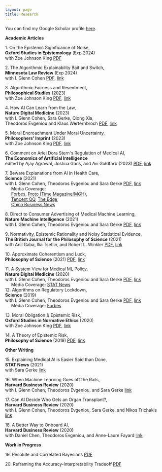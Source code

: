```yaml
---
layout: page
title: Research
---
```

<!--- You will find below a list of publications and works in progress, followed by a general overview of my research. --> 

You can find my Google Scholar profile [here](https://scholar.google.com/citations?user=4qmPIBgAAAAJ&hl=en&oi=ao).

**Academic Articles**    

1\. On the Epistemic Significance of Noise,   
**Oxford Studies in Epistemology** (Exp 2024)    
with Zoe Johnson King [PDF](research/epistemic_noise_nov2023.pdf)    

2\. The Algorithmic Explainability Bait and Switch,   
**Minnesota Law Review** (Exp 2024)    
with I. Glenn Cohen [PDF](research/explainability_march2023.pdf), [link](https://minnesotalawreview.org/article/the-algorithmic-explainability-bait-and-switch/)            

3\. Algorithmic Fairness and Resentment,   
**Philosophical Studies** (2023)    
with Zoe Johnson King [PDF](research/afr.pdf), [link](https://link.springer.com/article/10.1007/s11098-023-02006-5)   

4\. How AI Can Learn from the Law,      
**Nature Digital Medicine** (2023)    
with I. Glenn Cohen, Sara Gerke, Qiong Xia,   
Theodoros Evgeniou and Klaus Werternbroch [PDF](research/AppealingAI.pdf), [link](https://www.nature.com/articles/s41746-023-00906-8)     

5\. Moral Encroachment Under Moral Uncertainty,   
**Philosophers' Imprint** (2023)    
with Zoe Johnson King [PDF](research/encroachment_march2023.pdf), [link](https://journals.publishing.umich.edu/phimp/article/id/2073/)           

6\. Comment on Ariel Dora Stern's Regulation of Medical AI,   
**The Economics of Artificial Intelligence**    
edited by Ajay Agrawal, Joshua Gans, and Avi Goldfarb (2023) [PDF](research/ads_comment_march2023.pdf), [link](https://www.nber.org/books-and-chapters/economics-artificial-intelligence-health-care-challenges)             

7\. Beware Explanations from AI in Health Care,      
**Science** (2021)    
with I. Glenn Cohen, Theodoros Evgeniou and Sara Gerke [PDF](research/beware_march2023.pdf), [link](https://www.science.org/doi/10.1126/science.abg1834)  
&nbsp;&nbsp;&nbsp;&nbsp; Media Coverage:   
&nbsp;&nbsp;&nbsp;&nbsp; [Forbes](https://www.forbes.com/sites/forbestechcouncil/2021/08/23/10-key-questions-every-company-should-ask-before-using-ai/?sh=6070c2415d62), [Proto (Time Magazine/MGH)](http://protomag.com/research-studies/ai-explain-thyself/),   
&nbsp;&nbsp;&nbsp;&nbsp; [Tencent QQ](https://new.qq.com/omn/20210903/20210903A0C0DC00.html), [The Edge](https://www.theedgemarkets.com/article/ai-are-we-ready-black-box-solutions),   
&nbsp;&nbsp;&nbsp;&nbsp; [China Business News](https://www.yicai.com/news/101163033.html)    

8\. Direct to Consumer Advertising of Medical Machine Learning,      
**Nature Machine Intelligence** (2021)    
with I. Glenn Cohen, Theodoros Evgeniou and Sara Gerke [PDF](research/dtc_march2023.pdf), [link](https://www.nature.com/articles/s42256-021-00331-0)     

9\. Normativity, Epistemic Rationality and Noisy Statistical Evidence,       
**The British Journal for the Philosophy of Science** (2021)       
with Anil Gaba, Ilia Tsetlin, and Robert L. Winkler [PDF](research/noisy_stereotypes_march2021.pdf), [link](https://www.journals.uchicago.edu/doi/10.1086/715196)    

10\. Approximate Coherentism and Luck,     
**Philosophy of Science** (2021) [PDF](research/acl.pdf), [link](https://www.cambridge.org/core/journals/philosophy-of-science/article/abs/approximate-coherentism-and-luck/362F44FD87EEA07E0E60EF57CD34768D)     

11\. A System View for Medical ML Policy,      
**Nature Digital Medicine** (2020)     
with I. Glenn Cohen, Theodoros Evgeniou and Sara Gerke [PDF](research/nature_system_view.pdf), [link](https://www.nature.com/articles/s41746-020-0262-2)   
&nbsp;&nbsp;&nbsp;&nbsp; Media Coverage: [STAT News](https://www.statnews.com/2020/10/05/duke-artificial-intelligence-hospital-medicine/)    
12\. Algorithms on Regulatory Lockdown,      
**Science** (2019)    
with I. Glenn Cohen, Theodoros Evgeniou and Sara Gerke  [PDF](locked_ai_nov2019.pdf), [link](https://www.science.org/doi/abs/10.1126/science.aay9547)    
&nbsp;&nbsp;&nbsp;&nbsp; Media Coverage: [Forbes](https://www.forbes.com/sites/lanceeliot/2019/12/18/latest-ai-that-learns-on-the-fly-is-raising-serious-concerns-including-for-self-driving-cars/#7ea94f162813)    

13\. Moral Obligation & Epistemic Risk,        
**Oxford Studies in Normative Ethics** (2020)    
with Zoe Johnson King [PDF](research/bjk_mer_2019.pdf), [link](https://oxford.universitypressscholarship.com/view/10.1093/oso/9780198867944.001.0001/oso-9780198867944-chapter-5)    

14\. A Theory of Epistemic Risk,     
**Philosophy of Science** (2019) [PDF](research/babic_ter_final.pdf), [link](https://doi.org/10.1086/703552)

**Other Writing**    

15\. Explaining Medical AI is Easier Said than Done,   
**STAT News** (2021)    
with Sara Gerke [link](https://www.statnews.com/2021/07/21/explainable-medical-ai-easier-said-than-done/)   

16\. When Machine Learning Goes off the Rails,   
**Harvard Business Review** (2020)    
with I. Glenn Cohen, Theodoros Evgeniou, and Sara Gerke [link](https://hbr.org/2021/01/when-machine-learning-goes-off-the-rails)    

17\. Can AI Decide Who Gets an Organ Transplant?,   
**Harvard Business Review** (2020)    
with I. Glenn Cohen, Theodoros Evgeniou, Sara Gerke, and Nikos Trichakis [link](https://hbr.org/2020/12/can-ai-fairly-decide-who-gets-an-organ-transplant)    

18\. A Better Way to Onboard AI,   
**Harvard Business Review** (2020)    
with Daniel Chen, Theodoros Evgeniou, and Anne-Laure Fayard [link](https://hbr.org/2020/07/a-better-way-to-onboard-ai)    

**Work in Progress**    

19\. Resolute and Correlated Bayesians [PDF](research/RCB__August2024.pdf)    

20\. Reframing the Accuracy-Interpretability Tradeoff [PDF](research/IAT_August2024.pdf)

&nbsp;
&nbsp;
&nbsp;
&nbsp;
&nbsp;
&nbsp;
&nbsp;
&nbsp;
&nbsp;
&nbsp;
&nbsp;
&nbsp;


<!---
<ol start="3">
  <li>A paper on approximate coherence </li>
  <li>Norms, Stereotypes and Accuracy <a href="babic_nsa.pdf">PDF</a> </li>
  <li>Adaptive Burdens of Proof (e-mail for draft) </li>
  <li>Dynamic Epistemic Risk </li>
  <li>Testing for Discrimination and the Risk of Error </li>
  <li>Invariance, Entropy, and (Objective) Bayesianism </li>
</ol> 
<!---
**Overview**
  The overaching theme of my current research is **epistemic risk**. It consists of three principal components:
**Philosophy of science/formal epistemology**. I try to motivate and construct a general theory of epistemic risk in terms of alethic sensitivity to small changes in accuracy. This theory is currently developed within the epistemic utility framework, though I think of this as a starting point rather than a fundamental commitment. If you would like to learn more, see the paper entitled A Theory of Epistemic Risk. This project proposes a way of measuring the riskiness of a credence function and connects risk to measures of uncertainty. In particular, I show that under very general conditions epistemic risk is dual to information entropy. 
Currently, I am working on a project that extends considerations of epistemic risk to the updating of beliefs (Dynamic Epistemic Risk). I aim to show that we can establish an update rule by considering how an agent's attitudes to epistemic risk should change in response to different possible learning experiences. Roughly, if the answer is that attitudes to epistemic risk should change as little as possible, then the associated update rule is Bayes' Rule. 
I am also working on a project on chance and coherence for imperfect Bayesian agents (Assessment Reversal in Approximate Coherentism). I suggest that approximating coherence may not be an appropriate proxy for traditional (all or nothing) coherence because unlike the latter, approximating coherence is susceptible to misfortune. 
**Normative ethics**. I believe the theory of epistemic risk can fruitfully speak to several problems that have been articulated in the moral encroachment and normative dilemmas literature. In a joint project with Zoë Johnson-King (Moral Obligations and Epistemic Risk), we explore the relationship between moral obligations and attitudes to epistemic risk.
**Law and public policy**. This dimension of my research engages the emerging literature on algorithmic fairness and ethics in statistics and machine learning. I am interested in both the normative dimension of what constitutes fair AI/ML and the statistical engineering problem of how to construct fair learning algorithms. I am also interested in the empirical study of related public policy problems. Currently, I am working on applying the theory of epistemic risk to evaluate the pervasiveness of discrimination. In particular, in Testing for Discrimination and the Risk of Error, I defend a statistical test for discrimination grounded in attitudes to epistemic risk. Meanwhile, in Adaptive Burdens of Proof, I argue that many apparent paradoxes of proof involving statistical evidence arise because we assume (without justification) that legal decision makers must have one unique attitude to epistemic risk -- namely, neutrality.  -->
